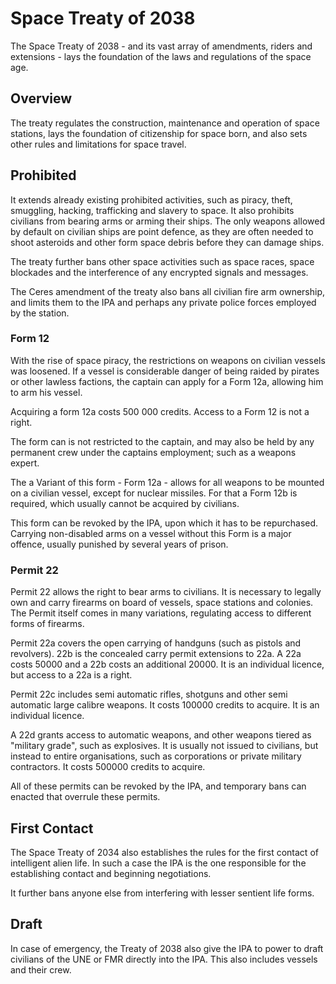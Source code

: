 # Space Treaty of 2038

The Space Treaty of 2038 - and its vast array of amendments, riders and
extensions - lays the foundation of the laws and regulations of the space age.

## Overview

The treaty regulates the construction, maintenance and operation of space
stations, lays the foundation of citizenship for space born, and also sets
other rules and limitations for space travel.

## Prohibited

It extends already existing prohibited activities, such as piracy, theft,
smuggling, hacking, trafficking and slavery to space. It also prohibits
civilians from bearing arms or arming their ships. The only weapons allowed by
default on civilian ships are point defence, as they are often needed to shoot
asteroids and other form space debris before they can damage ships.

The treaty further bans other space activities such as space races, space
blockades and the interference of any encrypted signals and messages.

The Ceres amendment of the treaty also bans all civilian fire arm ownership,
and limits them to the IPA and perhaps any private police forces employed by
the station.

### Form 12

With the rise of space piracy, the restrictions on weapons on civilian vessels
was loosened. If a vessel is considerable danger of being raided by pirates or
other lawless factions, the captain can apply for a Form 12a, allowing him to
arm his vessel.

Acquiring a form 12a costs 500 000 credits. Access to a Form 12 is not a right.

The form can is not restricted to the captain, and may also be held by any
permanent crew under the captains employment; such as a weapons expert.

The a Variant of this form - Form 12a - allows for all weapons to be mounted on
a civilian vessel, except for nuclear missiles. For that a Form 12b is required,
which usually cannot be acquired by civilians.

This form can be revoked by the IPA, upon which it has to be repurchased.
Carrying non-disabled arms on a vessel without this Form is a major offence,
usually punished by several years of prison.

### Permit 22

Permit 22 allows the right to bear arms to civilians. It is necessary to legally
own and carry firearms on board of vessels, space stations and colonies. The
Permit itself comes in many variations, regulating access to different forms of
firearms.

Permit 22a covers the open carrying of handguns (such as pistols and revolvers).
22b is the concealed carry permit extensions to 22a. A 22a costs 50000 and a
22b costs an additional 20000. It is an individual licence, but access to a 22a
is a right.

Permit 22c includes semi automatic rifles, shotguns and other semi automatic
large calibre weapons. It costs 100000 credits to acquire. It is an individual
licence.

A 22d grants access to automatic weapons, and other weapons tiered as "military
grade", such as explosives. It is usually not issued to civilians, but instead
to entire organisations, such as corporations or private military contractors.
It costs 500000 credits to acquire.

All of these permits can be revoked by the IPA, and temporary bans can enacted
that overrule these permits.

## First Contact

The Space Treaty of 2034 also establishes the rules for the first contact of
intelligent alien life. In such a case the IPA is the one responsible for the
establishing contact and beginning negotiations.

It further bans anyone else from interfering with lesser sentient life forms.

## Draft

In case of emergency, the Treaty of 2038 also give the IPA to power to draft
civilians of the UNE or FMR directly into the IPA. This also includes vessels
and their crew.
